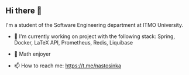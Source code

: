 ## Hi there 👋

I'm a student of the Software Engineering department at ITMO University.

- 🔭 I'm currently working on project with the following stack: Spring, Docker, LaTeX API, Prometheus, Redis, Liquibase

- 📐 Math enjoyer
  
- 📫 How to reach me: https://t.me/nastosinka


  
